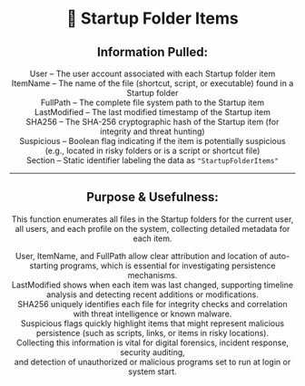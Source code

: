 <div align="center">

# 🚀 Startup Folder Items

## **Information Pulled:**  
User – The user account associated with each Startup folder item  
ItemName – The name of the file (shortcut, script, or executable) found in a Startup folder  
FullPath – The complete file system path to the Startup item  
LastModified – The last modified timestamp of the Startup item  
SHA256 – The SHA-256 cryptographic hash of the Startup item (for integrity and threat hunting)  
Suspicious – Boolean flag indicating if the item is potentially suspicious (e.g., located in risky folders or is a script or shortcut file)  
Section – Static identifier labeling the data as `"StartupFolderItems"`

---

## **Purpose & Usefulness:**  
This function enumerates all files in the Startup folders for the current user, all users, and each profile on the system, collecting detailed metadata for each item.

User, ItemName, and FullPath allow clear attribution and location of auto-starting programs, which is essential for investigating persistence mechanisms.  
LastModified shows when each item was last changed, supporting timeline analysis and detecting recent additions or modifications.  
SHA256 uniquely identifies each file for integrity checks and correlation with threat intelligence or known malware.  
Suspicious flags quickly highlight items that might represent malicious persistence (such as scripts, links, or items in risky locations).  
Collecting this information is vital for digital forensics, incident response, security auditing,  
and detection of unauthorized or malicious programs set to run at login or system start.

</div>
